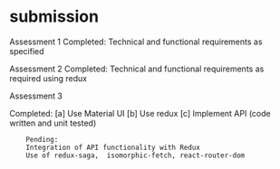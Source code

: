 # submission


Assessment 1		Completed: Technical and functional requirements as specified

Assessment 2		Completed: Technical and functional requirements as required using redux

Assessment 3		

Completed:
[a] Use Material UI
[b] Use redux
[c] Implement API (code written and unit tested)
		
		Pending:
		Integration of API functionality with Redux
		Use of redux-saga,  isomorphic-fetch, react-router-dom
